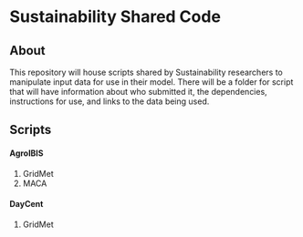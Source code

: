# Sustainability Shared Code

## About

This repository will house scripts shared by Sustainability researchers to manipulate input data for use in their model. There will be a folder for script that will have information about who submitted it, the dependencies, instructions for use, and links to the data being used.

## Scripts
#### AgroIBIS
1. GridMet
2. MACA


#### DayCent
1. GridMet
